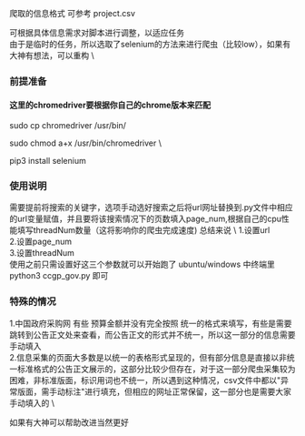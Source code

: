 
爬取的信息格式   可参考 project.csv

可根据具体信息需求对脚本进行调整，以适应任务 \
由于是临时的任务，所以选取了selenium的方法来进行爬虫（比较low），如果有大神有想法，可以重构 \


### 前提准备
#### 这里的chromedriver要根据你自己的chrome版本来匹配

sudo cp chromedriver /usr/bin/

sudo chmod a+x /usr/bin/chromedriver \

pip3 install selenium

### 

### 使用说明
需要提前将搜索的关键字，选项手动选好搜索之后将url网址替换到.py文件中相应的url变量赋值，并且要将该搜索情况下的页数填入page_num,根据自己的cpu性能填写threadNum数量（这将影响你的爬虫完成速度)
总结来说 \ 
        1.设置url \
        2.设置page_num \
        3.设置threadNum \
使用之前只需设置好这三个参数就可以开始跑了 ubuntu/windows 中终端里 python3 ccgp_gov.py 即可
####


### 特殊的情况

1.中国政府采购网 有些 预算金额并没有完全按照 统一的格式来填写，有些是需要跳转到公告正文处来查看，而公告正文的形式并不统一，所以这一部分的信息需要手动填入 \
2.信息采集的页面大多数是以统一的表格形式呈现的，但有部分信息是直接以非统一标准格式的公告正文展示的，这部分比较少但存在，对于这一部分爬虫采集较为困难，非标准版面，标识用词也不统一，所以遇到这种情况，csv文件中都以"异常版面，需手动标注"进行填充，但相应的网址正常保留，这一部分也是需要大家手动填入的 \

如果有大神可以帮助改进当然更好
###



